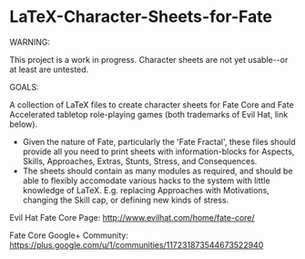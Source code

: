 LaTeX-Character-Sheets-for-Fate
===============================
WARNING:

This project is a work in progress. Character sheets are not yet usable--or at least are untested.


GOALS:

A collection of LaTeX files to create character sheets for Fate Core and Fate Accelerated tabletop role-playing games (both trademarks of Evil Hat, link below).
* Given the nature of Fate, particularly the 'Fate Fractal', these files should provide all you need to print sheets with information-blocks for Aspects, Skills, Approaches, Extras, Stunts, Stress, and Consequences.
* The sheets should contain as many modules as required, and should be able to flexibly accomodate various hacks to the system with little knowledge of LaTeX. E.g. replacing Approaches with Motivations, changing the Skill cap, or defining new kinds of stress.


Evil Hat Fate Core Page:
http://www.evilhat.com/home/fate-core/

Fate Core Google+ Community:
https://plus.google.com/u/1/communities/117231873544673522940


